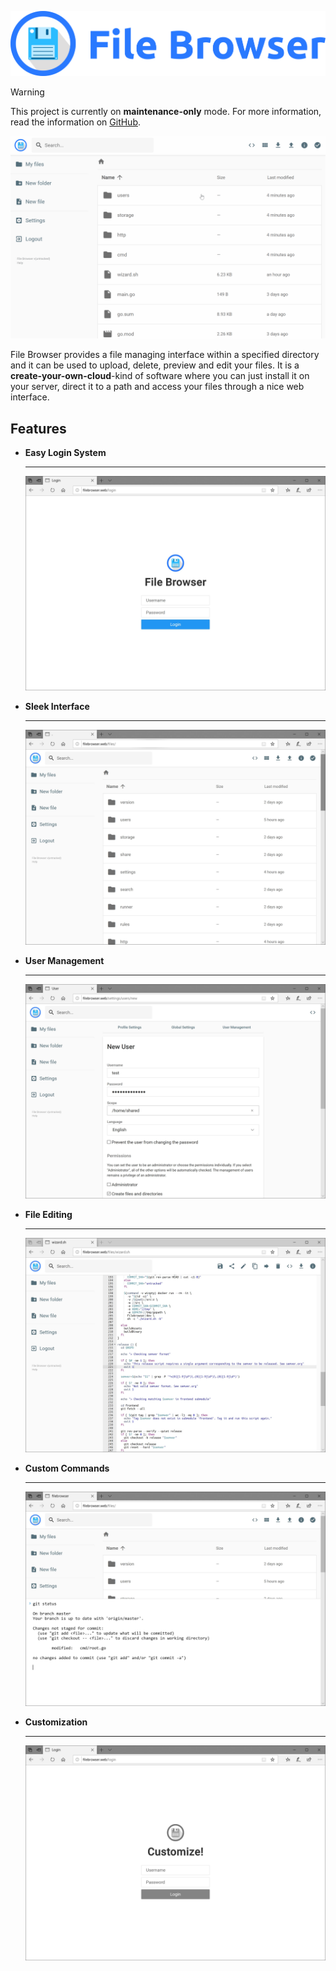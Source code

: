 <style>
.md-content .md-typeset h1 {
    display: none;
}
</style>

<p align="center">
  <img src="https://raw.githubusercontent.com/filebrowser/logo/master/banner.png" width="550"/>
</p>

> [!WARNING]
>
> This project is currently on **maintenance-only** mode. For more information, read the information on [GitHub](https://github.com/thevickypedia/filebrowser#project-status).

![Preview](static/example.gif)

File Browser provides a file managing interface within a specified directory and it can be used to upload, delete, preview and edit your files. It is a **create-your-own-cloud**-kind of software where you can just install it on your server, direct it to a path and access your files through a nice web interface.

## Features

<div class="grid cards" markdown>

-   **Easy Login System**

    ---

    ![](./static/1.jpg)

-   **Sleek Interface**

    ---

    ![](./static/2.jpg)

-   **User Management**

    ---

    ![](./static/3.jpg)

-   **File Editing**

    ---

    ![](./static/4.jpg)

-   **Custom Commands**

    ---

    ![](./static/5.jpg)

-   **Customization**

    ---

    ![](./static/6.jpg)

</div>
